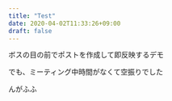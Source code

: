 ```yaml
---
title: "Test"
date: 2020-04-02T11:33:26+09:00
draft: false
---
```

ボスの目の前でポストを作成して即反映するデモ

でも、ミーティング中時間がなくて空振りでした

んがふふ


